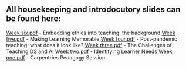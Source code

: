 ## All housekeeping and introdocutory slides can be found here:

[Week six.pdf](https://github.com/alan-turing-institute/ds-ai-educators-programme/files/11679343/Week.six.pdf) - Embedding ethics into teaching: the background
[Week five.pdf](https://github.com/alan-turing-institute/ds-ai-educators-programme/files/11679345/Week.five.pdf) - Making Learning Memorable
[Week four.pdf](https://github.com/alan-turing-institute/ds-ai-educators-programme/files/11679346/Week.four.pdf) - Post-pandemic teaching: what does it look like?
[Week three.pdf](https://github.com/alan-turing-institute/ds-ai-educators-programme/files/11679347/Week.three.pdf) - The Challenges of Teaching DS and AI
[Week two.pdf](https://github.com/alan-turing-institute/ds-ai-educators-programme/files/11679348/Week.two.pdf) - Identifying Learner Needs
[Week one.pdf](https://github.com/alan-turing-institute/ds-ai-educators-programme/files/11679349/Week.one.pdf) - Carpentries Pedagogy Session
